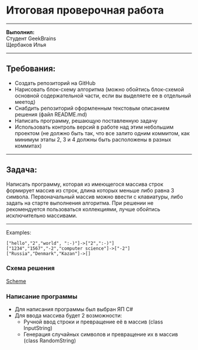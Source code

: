 # Итоговая проверочная работа
___
**Выполнил:**  
Студент GeekBrains  
Щербаков Илья
___
## Требования:
- Создать репозиторий на GitHub
- Нарисовать блок-схему алгоритма (можно обойтись блок-схемой основной содержательной части, если вы выделяете ее в отдельный меетод)
- Снабдить репозиторий оформленным текстовым описанием решения (файл README.md)
- Написать программу, решающую поставленную задачу
- Использовать контроль версий в работе над этим небольшим проектом (не должно быть так, что все залито одним коммитом, как минимум этапы 2, 3 и 4 должны быть расположены в разных коммитах)
___
## Задача:

Написать программу, которая из имеющегося массива строк формирует массив из строк, длина которых меньше либо равна 3 символа. Первоначальный массив можно ввести с клавиатуры, либо задать на старте выполнения алгоритма. При решении не рекомендуется пользоваться коллекциями, лучше обойтись исключительно массивами.
___
Examples:
```
["hello","2","world", ":-)"]->["2",":-)"]
["1234","1567","-2","computer science"]->["-2"]
["Russia","Denmark","Kazan"]->[]
```

### Схема решения
[Scheme](Scheme/2.jpg)

### Написание программы
- Для написания программы был выбран ЯП C#
- Для ввода массива будет 2 возможности:
    - Ручной ввод строки и превращение её в массив (class InputString)
    - Генерация случайных символов и превращение их в массив (class RandomString)
